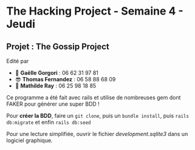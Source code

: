 <h1>The Hacking Project - Semaine 4 - Jeudi</h1>

<h2>Projet : The Gossip Project</h2>

<p>Edité par 
	<ul>
		<li>🤩 <strong>Gaëlle Gorgori</strong> : 06 62 31 97 81</li>
		<li>😎 <strong>Thomas Fernandez</strong> : 06 58 88 68 09</li>
		<li>🤗 <strong>Mathilde Ray</strong> : 06 25 98 18 85</li>
		</ul></p>

<p>Ce programme a été fait avec rails et utilise de nombreuses gem dont FAKER pour générer une super BDD ! </p>

Pour <strong>créer la BDD</strong>, faire un `git clone`, puis un `bundle install`, puis `rails db:migrate` et enfin `rails db:seed`
<p>Pour une lecture simplifiée, ouvrir le fichier <em>development.sqlite3</em> dans un logiciel graphique.</p>
